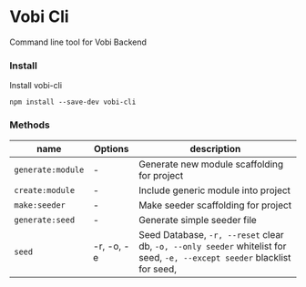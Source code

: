 # Vobi Cli
Command line tool for Vobi Backend

### Install
Install vobi-cli
```
npm install --save-dev vobi-cli
```

### Methods

| name | Options | description |
|------|---------|-------------|
| `generate:module` | - | Generate new module scaffolding for project|
| `create:module` | - | Include generic module into project |
| `make:seeder` | - | Make seeder scaffolding for project |
| `generate:seed` | - | Generate simple seeder file |
| `seed` | -r, -o, -e | Seed Database, `-r, --reset` clear db, `-o, --only seeder` whitelist for seed, `-e, --except seeder` blacklist for seed,  |
